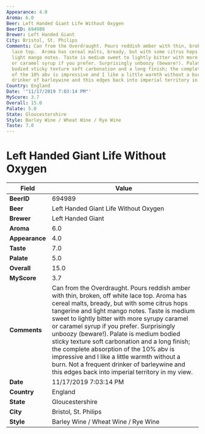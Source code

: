 ```yaml
---
Appearance: 4.0
Aroma: 6.0
Beer: Left Handed Giant Life Without Oxygen
BeerID: 694989
Brewer: Left Handed Giant
City: Bristol, St. Philips
Comments: Can from the Overdraught. Pours reddish amber with thin, broken, off white
  lace top.  Aroma has cereal malts, bready, but with some citrus hops tangerine and
  light mango notes. Taste is medium sweet to lightly bitter with more syrupy caramel
  or caramel syrup if you prefer. Surprisingly unboozy (beware!). Palate is medium
  bodied sticky texture soft carbonation and a long finish; the complete absorption
  of the 10% abv is impressive and I like a little warmth without a burn. Not a frequent
  drinker of barleywine and this edges back into imperial territory in my view.
Country: England
Date: '"11/17/2019 7:03:14 PM"'
MyScore: 3.7
Overall: 15.0
Palate: 5.0
State: Gloucestershire
Style: Barley Wine / Wheat Wine / Rye Wine
Taste: 7.0
---
```


# Left Handed Giant Life Without Oxygen

| Field         | Value |
|---------------|-------|
| **BeerID** | 694989 |
| **Beer** | Left Handed Giant Life Without Oxygen |
| **Brewer** | Left Handed Giant |
| **Aroma** | 6.0 |
| **Appearance** | 4.0 |
| **Taste** | 7.0 |
| **Palate** | 5.0 |
| **Overall** | 15.0 |
| **MyScore** | 3.7 |
| **Comments** | Can from the Overdraught. Pours reddish amber with thin, broken, off white lace top.  Aroma has cereal malts, bready, but with some citrus hops tangerine and light mango notes. Taste is medium sweet to lightly bitter with more syrupy caramel or caramel syrup if you prefer. Surprisingly unboozy (beware!). Palate is medium bodied sticky texture soft carbonation and a long finish; the complete absorption of the 10% abv is impressive and I like a little warmth without a burn. Not a frequent drinker of barleywine and this edges back into imperial territory in my view. |
| **Date** | 11/17/2019 7:03:14 PM |
| **Country** | England |
| **State** | Gloucestershire |
| **City** | Bristol, St. Philips |
| **Style** | Barley Wine / Wheat Wine / Rye Wine |
